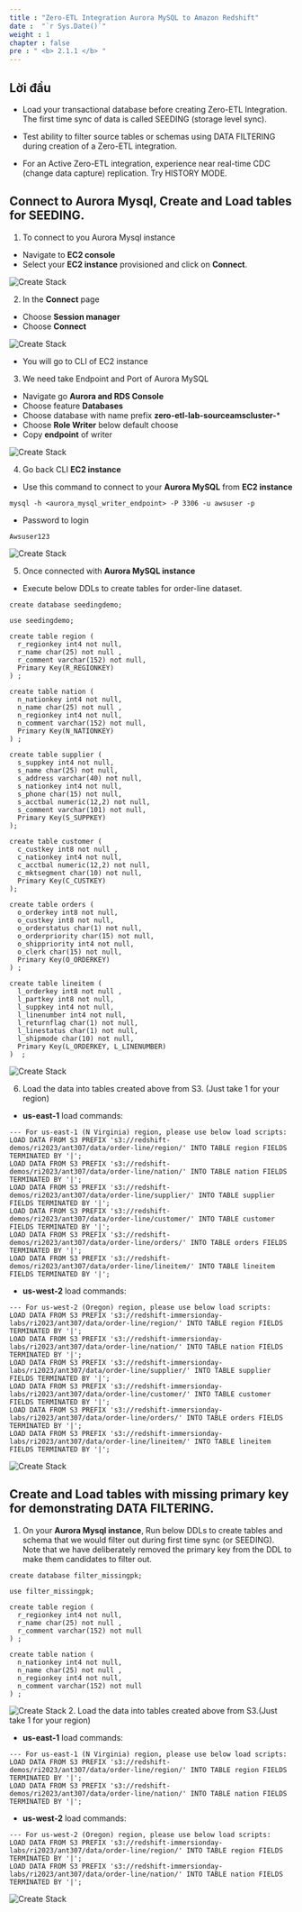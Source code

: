 ```yaml
---
title : "Zero-ETL Integration Aurora MySQL to Amazon Redshift"
date :  "`r Sys.Date()`" 
weight : 1 
chapter : false
pre : " <b> 2.1.1 </b> "
---
```


## Lời đầu
- Load your transactional database before creating Zero-ETL Integration. The first time sync of data is called SEEDING (storage level sync).

- Test ability to filter source tables or schemas using DATA FILTERING during creation of a Zero-ETL integration.

- For an Active Zero-ETL integration, experience near real-time CDC (change data capture) replication. Try HISTORY MODE.

## Connect to Aurora Mysql, Create and Load tables for SEEDING.

1. To connect to you Aurora Mysql instance 
+ Navigate to **EC2 console** 
+ Select your **EC2 instance** provisioned and click on **Connect**.

![Create Stack](/images/2.Zero-ETLIntegration/1.png)

2. In the **Connect** page
+ Choose **Session manager**
+ Choose **Connect**

![Create Stack](/images/2.Zero-ETLIntegration/2.png)

+ You will go to CLI of EC2 instance

3. We need take Endpoint and Port of Aurora MySQL

+ Navigate go **Aurora and RDS Console**
+ Choose feature **Databases**
+ Choose database with name prefix **zero-etl-lab-sourceamscluster-***
+ Choose **Role Writer** below default choose
+ Copy **endpoint** of writer

![Create Stack](/images/2.Zero-ETLIntegration/3.png)

4. Go back CLI **EC2 instance**
+ Use this command to connect to your **Aurora MySQL** from **EC2 instance**

`mysql -h <aurora_mysql_writer_endpoint> -P 3306 -u awsuser -p `

+ Password to login

`Awsuser123`

![Create Stack](/images/2.Zero-ETLIntegration/5.png)

5. Once connected with **Aurora MySQL instance**
+ Execute below DDLs to create tables for order-line dataset.

```
create database seedingdemo;

use seedingdemo;

create table region (
  r_regionkey int4 not null,
  r_name char(25) not null ,
  r_comment varchar(152) not null,
  Primary Key(R_REGIONKEY)                             
) ;

create table nation (
  n_nationkey int4 not null,
  n_name char(25) not null ,
  n_regionkey int4 not null,
  n_comment varchar(152) not null,
  Primary Key(N_NATIONKEY)                                
) ;

create table supplier (
  s_suppkey int4 not null,
  s_name char(25) not null,
  s_address varchar(40) not null,
  s_nationkey int4 not null,
  s_phone char(15) not null,
  s_acctbal numeric(12,2) not null,
  s_comment varchar(101) not null,
  Primary Key(S_SUPPKEY)
);

create table customer (
  c_custkey int8 not null ,
  c_nationkey int4 not null,
  c_acctbal numeric(12,2) not null,
  c_mktsegment char(10) not null,
  Primary Key(C_CUSTKEY)
);

create table orders (
  o_orderkey int8 not null,
  o_custkey int8 not null,
  o_orderstatus char(1) not null,
  o_orderpriority char(15) not null,
  o_shippriority int4 not null,
  o_clerk char(15) not null,
  Primary Key(O_ORDERKEY)
) ;

create table lineitem (
  l_orderkey int8 not null ,
  l_partkey int8 not null,
  l_suppkey int4 not null,
  l_linenumber int4 not null,
  l_returnflag char(1) not null,
  l_linestatus char(1) not null,
  l_shipmode char(10) not null,
  Primary Key(L_ORDERKEY, L_LINENUMBER)
)  ;
```

![Create Stack](/images/2.Zero-ETLIntegration/6.png)

6. Load the data into tables created above from S3. (Just take 1 for your region)
+ **us-east-1** load commands:
```
--- For us-east-1 (N Virginia) region, please use below load scripts:
LOAD DATA FROM S3 PREFIX 's3://redshift-demos/ri2023/ant307/data/order-line/region/' INTO TABLE region FIELDS TERMINATED BY '|';          
LOAD DATA FROM S3 PREFIX 's3://redshift-demos/ri2023/ant307/data/order-line/nation/' INTO TABLE nation FIELDS TERMINATED BY '|';            
LOAD DATA FROM S3 PREFIX 's3://redshift-demos/ri2023/ant307/data/order-line/supplier/' INTO TABLE supplier FIELDS TERMINATED BY '|';            
LOAD DATA FROM S3 PREFIX 's3://redshift-demos/ri2023/ant307/data/order-line/customer/' INTO TABLE customer FIELDS TERMINATED BY '|';            
LOAD DATA FROM S3 PREFIX 's3://redshift-demos/ri2023/ant307/data/order-line/orders/' INTO TABLE orders FIELDS TERMINATED BY '|';            
LOAD DATA FROM S3 PREFIX 's3://redshift-demos/ri2023/ant307/data/order-line/lineitem/' INTO TABLE lineitem FIELDS TERMINATED BY '|';            
```
+ **us-west-2** load commands:
```
--- For us-west-2 (Oregon) region, please use below load scripts:
LOAD DATA FROM S3 PREFIX 's3://redshift-immersionday-labs/ri2023/ant307/data/order-line/region/' INTO TABLE region FIELDS TERMINATED BY '|';          
LOAD DATA FROM S3 PREFIX 's3://redshift-immersionday-labs/ri2023/ant307/data/order-line/nation/' INTO TABLE nation FIELDS TERMINATED BY '|';            
LOAD DATA FROM S3 PREFIX 's3://redshift-immersionday-labs/ri2023/ant307/data/order-line/supplier/' INTO TABLE supplier FIELDS TERMINATED BY '|';            
LOAD DATA FROM S3 PREFIX 's3://redshift-immersionday-labs/ri2023/ant307/data/order-line/customer/' INTO TABLE customer FIELDS TERMINATED BY '|';            
LOAD DATA FROM S3 PREFIX 's3://redshift-immersionday-labs/ri2023/ant307/data/order-line/orders/' INTO TABLE orders FIELDS TERMINATED BY '|';            
LOAD DATA FROM S3 PREFIX 's3://redshift-immersionday-labs/ri2023/ant307/data/order-line/lineitem/' INTO TABLE lineitem FIELDS TERMINATED BY '|';            
```
![Create Stack](/images/2.Zero-ETLIntegration/6.png)

## Create and Load tables with missing primary key for demonstrating DATA FILTERING.

1. On your **Aurora Mysql instance**, Run below DDLs to create tables and schema that we would filter out during first time sync (or SEEDING). Note that we have deliberately removed the primary key from the DDL to make them candidates to filter out.
```
create database filter_missingpk;

use filter_missingpk;

create table region (
  r_regionkey int4 not null,
  r_name char(25) not null ,
  r_comment varchar(152) not null                     
) ;

create table nation (
  n_nationkey int4 not null,
  n_name char(25) not null ,
  n_regionkey int4 not null,
  n_comment varchar(152) not null                        
) ;

```
![Create Stack](/images/2.Zero-ETLIntegration/8.png)
2. Load the data into tables created above from S3.(Just take 1 for your region)
+ **us-east-1** load commands:
```
--- For us-east-1 (N Virginia) region, please use below load scripts:
LOAD DATA FROM S3 PREFIX 's3://redshift-demos/ri2023/ant307/data/order-line/region/' INTO TABLE region FIELDS TERMINATED BY '|';          
LOAD DATA FROM S3 PREFIX 's3://redshift-demos/ri2023/ant307/data/order-line/nation/' INTO TABLE nation FIELDS TERMINATED BY '|';            
```
+ **us-west-2** load commands:
```
--- For us-west-2 (Oregon) region, please use below load scripts:
LOAD DATA FROM S3 PREFIX 's3://redshift-immersionday-labs/ri2023/ant307/data/order-line/region/' INTO TABLE region FIELDS TERMINATED BY '|';          
LOAD DATA FROM S3 PREFIX 's3://redshift-immersionday-labs/ri2023/ant307/data/order-line/nation/' INTO TABLE nation FIELDS TERMINATED BY '|';            
```
![Create Stack](/images/2.Zero-ETLIntegration/9.png)